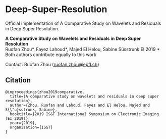 # Deep-Super-Resolution

Official implementation of A Comparative Study on Wavelets and Residuals in Deep Super Resolution.

**A Comparative Study on Wavelets and Residuals in Deep Super Resolution**  
Ruofan Zhou*, Fayez Lahoud*, Majed El Helou, Sabine Süsstrunk
EI 2019
\* Both authors contribute equally to this work

Contact: Ruofan Zhou (ruofan.zhou@epfl.ch)

## Citation
```
@inproceedings{zhou2019comparative,
  title={A comparative study on wavelets and residuals in deep super resolution},
  author={Zhou, Ruofan and Lahoud, Fayez and El Helou, Majed and S{\"u}sstrunk, Sabine},
  booktitle={2019 IS&T International Symposium on Electronic Imaging (EI 2019)},
  year={2019},
  organization={IS&T}
}
```

